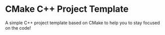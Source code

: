 CMake C++ Project Template
==============

A simple C++ project template based on CMake to help you to stay focused
on the code!
